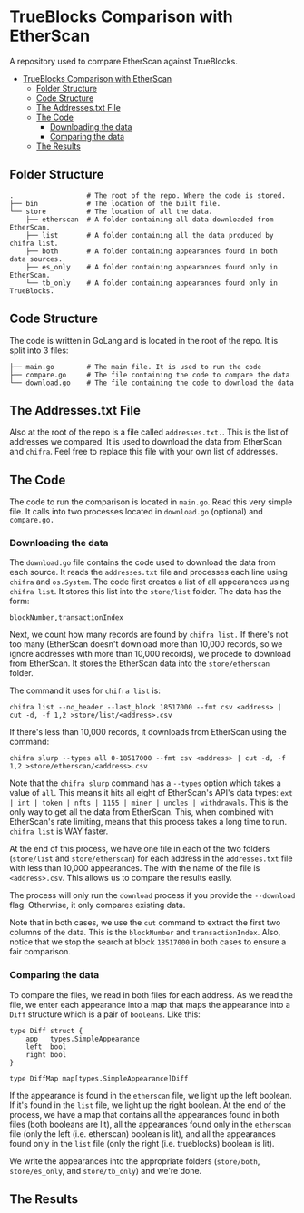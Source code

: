 # TrueBlocks Comparison with EtherScan

A repository used to compare EtherScan against TrueBlocks.

- [TrueBlocks Comparison with EtherScan](#trueblocks-comparison-with-etherscan)
  - [Folder Structure](#folder-structure)
  - [Code Structure](#code-structure)
  - [The Addresses.txt File](#the-addressestxt-file)
  - [The Code](#the-code)
    - [Downloading the data](#downloading-the-data)
    - [Comparing the data](#comparing-the-data)
  - [The Results](#the-results)

## Folder Structure

```[shell]
.                  # The root of the repo. Where the code is stored.
├── bin            # The location of the built file.
└── store          # The location of all the data.
    ├── etherscan  # A folder containing all data downloaded from EtherScan.
    ├── list       # A folder containing all the data produced by chifra list.
    ├── both       # A folder containing appearances found in both data sources.
    ├── es_only    # A folder containing appearances found only in EtherScan.
    └── tb_only    # A folder containing appearances found only in TrueBlocks.
```

## Code Structure

The code is written in GoLang and is located in the root of the repo. It is split into 3 files:

```[shell]
├── main.go        # The main file. It is used to run the code
├── compare.go     # The file containing the code to compare the data
└── download.go    # The file containing the code to download the data
```

## The Addresses.txt File

Also at the root of the repo is a file called `addresses.txt.`. This is the list of addresses we compared. It is used to download the data from EtherScan and `chifra`. Feel free to replace this file with your own list of addresses.

## The Code

The code to run the comparison is located in `main.go`. Read this very simple file. It calls into two processes located in `download.go` (optional) and `compare.go.`

### Downloading the data

The `download.go` file contains the code used to download the data from each source. It reads the `addresses.txt` file and processes each line using `chifra` and `os.System`. The code first creates a list of all appearances using `chifra list`. It stores this list into the `store/list` folder. The data has the form:

```[shell]
blockNumber,transactionIndex
```

Next, we count how many records are found by `chifra list.` If there's not too many (EtherScan doesn't download more than 10,000 records, so we ignore addresses with more than 10,000 records), we procede to download from EtherScan. It stores the EtherScan data into the `store/etherscan` folder.

The command it uses for `chifra list` is:

```[shell]
chifra list --no_header --last_block 18517000 --fmt csv <address> | cut -d, -f 1,2 >store/list/<address>.csv
```

If there's less than 10,000 records, it downloads from EtherScan using the command:

```[shell]
chifra slurp --types all 0-18517000 --fmt csv <address> | cut -d, -f 1,2 >store/etherscan/<address>.csv
```

Note that the `chifra slurp` command has a `--types` option which takes a value of `all`. This means it hits all eight of EtherScan's API's data types: `ext | int | token | nfts | 1155 | miner | uncles | withdrawals`. This is the only way to get all the data from EtherScan. This, when combined with EtherScan's rate limiting, means that this process takes a long time to run. `chifra list` is WAY faster.

At the end of this process, we have one file in each of the two folders (`store/list` and `store/etherscan`) for each address in the `addresses.txt` file with less than 10,000 appearances. The with the name of the file is `<address>.csv`. This allows us to compare the results easily.

The process will only run the `download` process if you provide the `--download` flag. Otherwise, it only compares existing data.

Note that in both cases, we use the `cut` command to extract the first two columns of the data. This is the `blockNumber` and `transactionIndex`. Also, notice that we stop the search at block `18517000` in both cases to ensure a fair comparison.

### Comparing the data

To compare the files, we read in both files for each address. As we read the file, we enter each appearance into a map that maps the appearance into a `Diff` structure which is a pair of `booleans`. Like this:

```[go]
type Diff struct {
    app   types.SimpleAppearance
    left  bool
    right bool
}

type DiffMap map[types.SimpleAppearance]Diff
```

If the appearance is found in the `etherscan` file, we light up the left boolean. If it's found in the `list` file, we light up the right boolean. At the end of the process, we have a map that contains all the appearances found in both files (both booleans are lit), all the appearances found only in the `etherscan` file (only the left (i.e. etherscan) boolean is lit), and all the appearances found only in the `list` file (only the right (i.e. trueblocks) boolean is lit).

We write the appearances into the appropriate folders (`store/both`, `store/es_only`, and `store/tb_only`) and we're done.

## The Results

